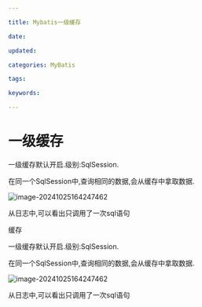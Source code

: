 ```yaml
---

title: Mybatis一级缓存

date: 

updated: 

categories: MyBatis

tags: 

keywords: 

---
```

# 一级缓存

一级缓存默认开启.级别:SqlSession.

在同一个SqlSession中,查询相同的数据,会从缓存中拿取数据.

![image-20241025164247462](./../../TyporaImage/MyBatis/image-20241025164247462.png)

从日志中,可以看出只调用了一次sql语句

缓存

一级缓存默认开启.级别:SqlSession.

在同一个SqlSession中,查询相同的数据,会从缓存中拿取数据.

![image-20241025164247462](./../../TyporaImage/MyBatis/image-20241025164247462.png)

从日志中,可以看出只调用了一次sql语句